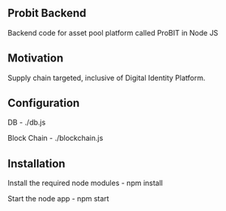 ## Probit Backend

Backend code for asset pool platform called ProBIT in Node JS 

## Motivation

Supply chain targeted, inclusive of Digital Identity Platform.

## Configuration

DB - ./db.js

Block Chain - ./blockchain.js

## Installation

Install the required node modules - npm install

Start the node app - npm start




